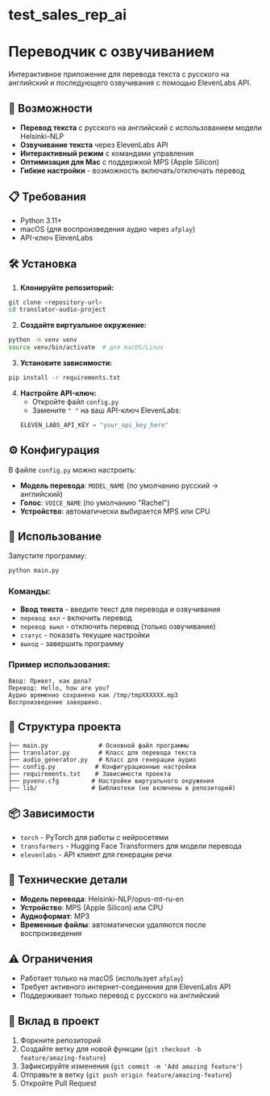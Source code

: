 # test_sales_rep_ai

# Переводчик с озвучиванием

Интерактивное приложение для перевода текста с русского на английский и последующего озвучивания с помощью ElevenLabs API.

## 🚀 Возможности

- **Перевод текста** с русского на английский с использованием модели Helsinki-NLP
- **Озвучивание текста** через ElevenLabs API
- **Интерактивный режим** с командами управления
- **Оптимизация для Mac** с поддержкой MPS (Apple Silicon)
- **Гибкие настройки** - возможность включать/отключать перевод

## 📋 Требования

- Python 3.11+
- macOS (для воспроизведения аудио через `afplay`)
- API-ключ ElevenLabs

## 🛠 Установка

1. **Клонируйте репозиторий:**
```bash
git clone <repository-url>
cd translator-audio-project
```

2. **Создайте виртуальное окружение:**
```bash
python -m venv venv
source venv/bin/activate  # для macOS/Linux
```

3. **Установите зависимости:**
```bash
pip install -r requirements.txt
```

4. **Настройте API-ключ:**
   - Откройте файл `config.py`
   - Замените `" "` на ваш API-ключ ElevenLabs:
   ```python
   ELEVEN_LABS_API_KEY = "your_api_key_here"
   ```

## ⚙️ Конфигурация

В файле `config.py` можно настроить:

- **Модель перевода**: `MODEL_NAME` (по умолчанию русский → английский)
- **Голос**: `VOICE_NAME` (по умолчанию "Rachel")
- **Устройство**: автоматически выбирается MPS или CPU

## 🎯 Использование

Запустите программу:
```bash
python main.py
```

### Команды:

- **Ввод текста** - введите текст для перевода и озвучивания
- `перевод вкл` - включить перевод
- `перевод выкл` - отключить перевод (только озвучивание)
- `статус` - показать текущие настройки
- `выход` - завершить программу

### Пример использования:
```
Ввод: Привет, как дела?
Перевод: Hello, how are you?
Аудио временно сохранено как /tmp/tmpXXXXXX.mp3
Воспроизведение завершено.
```

## 📁 Структура проекта

```
├── main.py              # Основной файл программы
├── translator.py        # Класс для перевода текста
├── audio_generator.py   # Класс для генерации аудио
├── config.py           # Конфигурационные настройки
├── requirements.txt    # Зависимости проекта
├── pyvenv.cfg         # Настройки виртуального окружения
├── lib/               # Библиотеки (не включены в репозиторий)
```

## 📦 Зависимости

- `torch` - PyTorch для работы с нейросетями
- `transformers` - Hugging Face Transformers для модели перевода
- `elevenlabs` - API клиент для генерации речи

## 🔧 Технические детали

- **Модель перевода**: Helsinki-NLP/opus-mt-ru-en
- **Устройство**: MPS (Apple Silicon) или CPU
- **Аудиоформат**: MP3
- **Временные файлы**: автоматически удаляются после воспроизведения

## ⚠️ Ограничения

- Работает только на macOS (использует `afplay`)
- Требует активного интернет-соединения для ElevenLabs API
- Поддерживает только перевод с русского на английский

## 🤝 Вклад в проект

1. Форкните репозиторий
2. Создайте ветку для новой функции (`git checkout -b feature/amazing-feature`)
3. Зафиксируйте изменения (`git commit -m 'Add amazing feature'`)
4. Отправьте в ветку (`git push origin feature/amazing-feature`)
5. Откройте Pull Request


